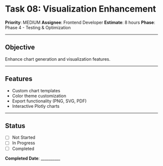 # Task 08: Visualization Enhancement

**Priority**: MEDIUM
**Assignee**: Frontend Developer
**Estimate**: 8 hours
**Phase**: Phase 4 - Testing & Optimization

---

## Objective
Enhance chart generation and visualization features.

---

## Features
- Custom chart templates
- Color theme customization
- Export functionality (PNG, SVG, PDF)
- Interactive Plotly charts

---

## Status
- [ ] Not Started
- [ ] In Progress
- [ ] Completed

**Completed Date**: __________
